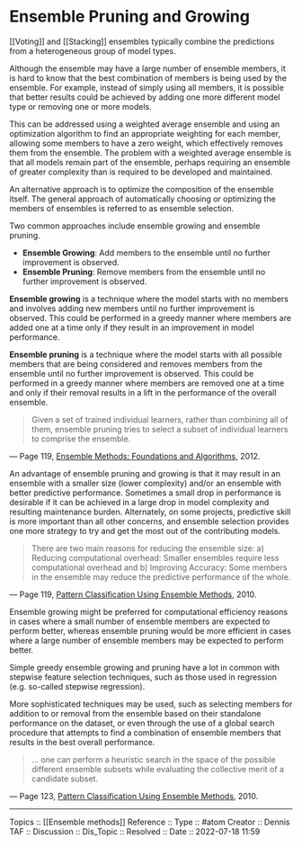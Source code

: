 # Ensemble Pruning and Growing
[[Voting]] and [[Stacking]] ensembles typically combine the predictions from a heterogeneous group of model types.

Although the ensemble may have a large number of ensemble members, it is hard to know that the best combination of members is being used by the ensemble. For example, instead of simply using all members, it is possible that better results could be achieved by adding one more different model type or removing one or more models.

This can be addressed using a weighted average ensemble and using an optimization algorithm to find an appropriate weighting for each member, allowing some members to have a zero weight, which effectively removes them from the ensemble. The problem with a weighted average ensemble is that all models remain part of the ensemble, perhaps requiring an ensemble of greater complexity than is required to be developed and maintained.

An alternative approach is to optimize the composition of the ensemble itself. The general approach of automatically choosing or optimizing the members of ensembles is referred to as ensemble selection.

Two common approaches include ensemble growing and ensemble pruning.

- **Ensemble Growing**: Add members to the ensemble until no further improvement is observed.
- **Ensemble Pruning**: Remove members from the ensemble until no further improvement is observed.

**Ensemble growing** is a technique where the model starts with no members and involves adding new members until no further improvement is observed. This could be performed in a greedy manner where members are added one at a time only if they result in an improvement in model performance.

**Ensemble pruning** is a technique where the model starts with all possible members that are being considered and removes members from the ensemble until no further improvement is observed. This could be performed in a greedy manner where members are removed one at a time and only if their removal results in a lift in the performance of the overall ensemble.

> Given a set of trained individual learners, rather than combining all of them, ensemble pruning tries to select a subset of individual learners to comprise the ensemble.

— Page 119, [Ensemble Methods: Foundations and Algorithms](https://amzn.to/2TavTcy), 2012.

An advantage of ensemble pruning and growing is that it may result in an ensemble with a smaller size (lower complexity) and/or an ensemble with better predictive performance. Sometimes a small drop in performance is desirable if it can be achieved in a large drop in model complexity and resulting maintenance burden. Alternately, on some projects, predictive skill is more important than all other concerns, and ensemble selection provides one more strategy to try and get the most out of the contributing models.

> There are two main reasons for reducing the ensemble size: a) Reducing computational overhead: Smaller ensembles require less computational overhead and b) Improving Accuracy: Some members in the ensemble may reduce the predictive performance of the whole.

— Page 119, [Pattern Classification Using Ensemble Methods](https://amzn.to/2zxc0F7), 2010.

Ensemble growing might be preferred for computational efficiency reasons in cases where a small number of ensemble members are expected to perform better, whereas ensemble pruning would be more efficient in cases where a large number of ensemble members may be expected to perform better.

Simple greedy ensemble growing and pruning have a lot in common with stepwise feature selection techniques, such as those used in regression (e.g. so-called stepwise regression).

More sophisticated techniques may be used, such as selecting members for addition to or removal from the ensemble based on their standalone performance on the dataset, or even through the use of a global search procedure that attempts to find a combination of ensemble members that results in the best overall performance.

> … one can perform a heuristic search in the space of the possible different ensemble subsets while evaluating the collective merit of a candidate subset.

— Page 123, [Pattern Classification Using Ensemble Methods](https://amzn.to/2zxc0F7), 2010.


---
Topics :: [[Ensemble methods]]
Reference ::
Type :: #atom
Creator :: Dennis
TAF ::
Discussion ::
Dis_Topic :: 
Resolved ::
Date :: 2022-07-18 11:59
